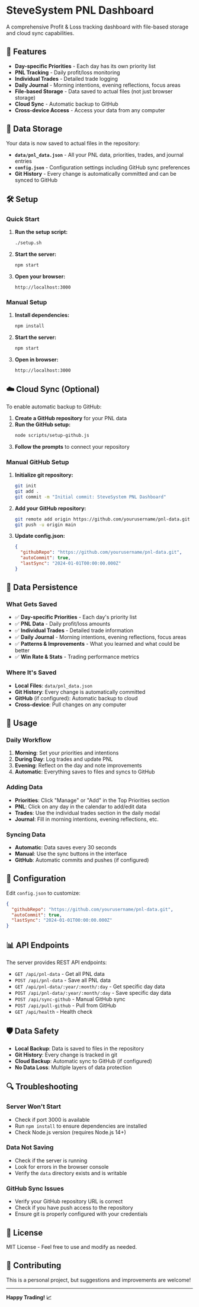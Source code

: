 # SteveSystem PNL Dashboard

A comprehensive Profit & Loss tracking dashboard with file-based storage and cloud sync capabilities.

## 🚀 Features

- **Day-specific Priorities** - Each day has its own priority list
- **PNL Tracking** - Daily profit/loss monitoring
- **Individual Trades** - Detailed trade logging
- **Daily Journal** - Morning intentions, evening reflections, focus areas
- **File-based Storage** - Data saved to actual files (not just browser storage)
- **Cloud Sync** - Automatic backup to GitHub
- **Cross-device Access** - Access your data from any computer

## 📁 Data Storage

Your data is now saved to actual files in the repository:

- **`data/pnl_data.json`** - All your PNL data, priorities, trades, and journal entries
- **`config.json`** - Configuration settings including GitHub sync preferences
- **Git History** - Every change is automatically committed and can be synced to GitHub

## 🛠️ Setup

### Quick Start

1. **Run the setup script:**
   ```bash
   ./setup.sh
   ```

2. **Start the server:**
   ```bash
   npm start
   ```

3. **Open your browser:**
   ```
   http://localhost:3000
   ```

### Manual Setup

1. **Install dependencies:**
   ```bash
   npm install
   ```

2. **Start the server:**
   ```bash
   npm start
   ```

3. **Open in browser:**
   ```
   http://localhost:3000
   ```

## ☁️ Cloud Sync (Optional)

To enable automatic backup to GitHub:

1. **Create a GitHub repository** for your PNL data
2. **Run the GitHub setup:**
   ```bash
   node scripts/setup-github.js
   ```
3. **Follow the prompts** to connect your repository

### Manual GitHub Setup

1. **Initialize git repository:**
   ```bash
   git init
   git add .
   git commit -m "Initial commit: SteveSystem PNL Dashboard"
   ```

2. **Add your GitHub repository:**
   ```bash
   git remote add origin https://github.com/yourusername/pnl-data.git
   git push -u origin main
   ```

3. **Update config.json:**
   ```json
   {
     "githubRepo": "https://github.com/yourusername/pnl-data.git",
     "autoCommit": true,
     "lastSync": "2024-01-01T00:00:00.000Z"
   }
   ```

## 🔄 Data Persistence

### What Gets Saved

- ✅ **Day-specific Priorities** - Each day's priority list
- ✅ **PNL Data** - Daily profit/loss amounts
- ✅ **Individual Trades** - Detailed trade information
- ✅ **Daily Journal** - Morning intentions, evening reflections, focus areas
- ✅ **Patterns & Improvements** - What you learned and what could be better
- ✅ **Win Rate & Stats** - Trading performance metrics

### Where It's Saved

- **Local Files**: `data/pnl_data.json`
- **Git History**: Every change is automatically committed
- **GitHub** (if configured): Automatic backup to cloud
- **Cross-device**: Pull changes on any computer

## 🚀 Usage

### Daily Workflow

1. **Morning**: Set your priorities and intentions
2. **During Day**: Log trades and update PNL
3. **Evening**: Reflect on the day and note improvements
4. **Automatic**: Everything saves to files and syncs to GitHub

### Adding Data

- **Priorities**: Click "Manage" or "Add" in the Top Priorities section
- **PNL**: Click on any day in the calendar to add/edit data
- **Trades**: Use the individual trades section in the daily modal
- **Journal**: Fill in morning intentions, evening reflections, etc.

### Syncing Data

- **Automatic**: Data saves every 30 seconds
- **Manual**: Use the sync buttons in the interface
- **GitHub**: Automatic commits and pushes (if configured)

## 🔧 Configuration

Edit `config.json` to customize:

```json
{
  "githubRepo": "https://github.com/yourusername/pnl-data.git",
  "autoCommit": true,
  "lastSync": "2024-01-01T00:00:00.000Z"
}
```

## 📊 API Endpoints

The server provides REST API endpoints:

- `GET /api/pnl-data` - Get all PNL data
- `POST /api/pnl-data` - Save all PNL data
- `GET /api/pnl-data/:year/:month/:day` - Get specific day data
- `POST /api/pnl-data/:year/:month/:day` - Save specific day data
- `POST /api/sync-github` - Manual GitHub sync
- `POST /api/pull-github` - Pull from GitHub
- `GET /api/health` - Health check

## 🛡️ Data Safety

- **Local Backup**: Data is saved to files in the repository
- **Git History**: Every change is tracked in git
- **Cloud Backup**: Automatic sync to GitHub (if configured)
- **No Data Loss**: Multiple layers of data protection

## 🔍 Troubleshooting

### Server Won't Start
- Check if port 3000 is available
- Run `npm install` to ensure dependencies are installed
- Check Node.js version (requires Node.js 14+)

### Data Not Saving
- Check if the server is running
- Look for errors in the browser console
- Verify the `data` directory exists and is writable

### GitHub Sync Issues
- Verify your GitHub repository URL is correct
- Check if you have push access to the repository
- Ensure git is properly configured with your credentials

## 📝 License

MIT License - Feel free to use and modify as needed.

## 🤝 Contributing

This is a personal project, but suggestions and improvements are welcome!

---

**Happy Trading! 📈**
